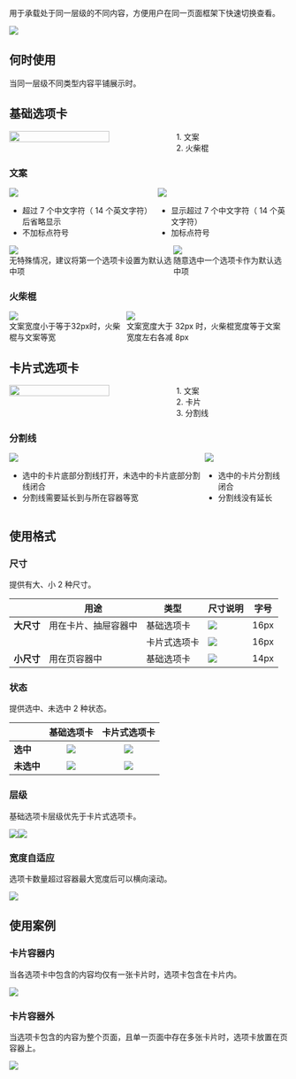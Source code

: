 用于承载处于同一层级的不同内容，方便用户在同一页面框架下快速切换查看。

![](https://mdn.alipayobjects.com/oceanbase_design/afts/img/jEzrQ5xuvC4AAAAAAAAAAAAADv3-AQBr/original)

## 何时使用

当同一层级不同类型内容平铺展示时。

## 基础选项卡

<div style="display: flex">
  <img src="https://mdn.alipayobjects.com/oceanbase_design/afts/img/FomSRLaAPikAAAAAAAAAAAAADv3-AQBr/original" style="width: 60%" />
  <div>
    <div>1. 文案</div>
    <div>2. 火柴棍</div>
  </div>
</div>

### 文案

<div style="display: flex">
  <div>
    <img src="https://mdn.alipayobjects.com/oceanbase_design/afts/img/En2kR735NgYAAAAAAAAAAAAADv3-AQBr/original" />
    <ul class="image-description">
      <li>超过 7 个中文字符（ 14 个英文字符）后省略显示</li>
      <li>不加标点符号</li>
    </ul>
  </div>
  <div>
    <img src="https://mdn.alipayobjects.com/oceanbase_design/afts/img/t22SQb58NjAAAAAAAAAAAAAADv3-AQBr/original" />
    <ul class="image-description">
      <li>显示超过 7 个中文字符（ 14 个英文字符）</li>
      <li>加标点符号</li>
    </ul>
  </div>
</div>

<div style="display: flex">
  <div>
    <img src="https://mdn.alipayobjects.com/oceanbase_design/afts/img/dpS9SLRlg-cAAAAAAAAAAAAADv3-AQBr/original" />
    <div class="image-description">无特殊情况，建议将第一个选项卡设置为默认选中项</div>
  </div>
  <div>
    <img src="https://mdn.alipayobjects.com/oceanbase_design/afts/img/WpcaSYr8sakAAAAAAAAAAAAADv3-AQBr/original" />
    <div class="image-description">随意选中一个选项卡作为默认选中项</div>
  </div>
</div>

### 火柴棍

<div style="display: flex">
  <div>
    <img src="https://mdn.alipayobjects.com/oceanbase_design/afts/img/qnNgRI6CWOkAAAAAAAAAAAAADv3-AQBr/original" />
    <div class="image-description">文案宽度小于等于32px时，火柴棍与文案等宽</div>
  </div>
  <div>
    <img src="https://mdn.alipayobjects.com/oceanbase_design/afts/img/VXW9Squ8M-0AAAAAAAAAAAAADv3-AQBr/original" />
    <div class="image-description">文案宽度大于 32px 时，火柴棍宽度等于文案宽度左右各减 8px</div>
  </div>
</div>

## 卡片式选项卡

<div style="display: flex">
  <img src="https://mdn.alipayobjects.com/oceanbase_design/afts/img/3DhpTYoHBW4AAAAAAAAAAAAADv3-AQBr/original" style="width: 60%" />
  <div>
    <div>1. 文案</div>
    <div>2. 卡片</div>
    <div>3. 分割线</div>
  </div>
</div>

### 分割线

<div style="display: flex">
  <div>
    <img src="https://mdn.alipayobjects.com/oceanbase_design/afts/img/NBWOQoFdi3cAAAAAAAAAAAAADv3-AQBr/original" />
    <ul class="image-description">
      <li>选中的卡片底部分割线打开，未选中的卡片底部分割线闭合</li>
      <li>分割线需要延长到与所在容器等宽</li>
    </ul>
  </div>
  <div>
    <img src="https://mdn.alipayobjects.com/oceanbase_design/afts/img/8fJLRpSEY6IAAAAAAAAAAAAADv3-AQBr/original" />
    <ul class="image-description">
      <li>选中的卡片分割线闭合</li>
      <li>分割线没有延长</li>
    </ul>
  </div>
</div>

## 使用格式

### 尺寸

提供有大、小 2 种尺寸。

|  | <strong>用途</strong> | <strong>类型</strong> | <strong>尺寸说明</strong> | <strong>字号</strong> |
| --- | --- | --- | --- | --- |
| <strong>大尺寸</strong> | 用在卡片、抽屉容器中 | 基础选项卡 | ![](https://mdn.alipayobjects.com/oceanbase_design/afts/img/VTDiRqYmCvMAAAAAAAAAAAAADv3-AQBr/original) | 16px |
|  |  | 卡片式选项卡 | ![](https://mdn.alipayobjects.com/oceanbase_design/afts/img/6KaZRoo4iwAAAAAAAAAAAAAADv3-AQBr/original) | 16px |
| <strong>小尺寸</strong> | 用在页容器中 | 基础选项卡 | ![](https://mdn.alipayobjects.com/oceanbase_design/afts/img/N_TTT7pljkgAAAAAAAAAAAAADv3-AQBr/original) | 14px |

### 状态

提供选中、未选中 2 种状态。

| <strong></strong> | <strong>基础选项卡</strong> | <strong>卡片式选项卡</strong> |
| --- | :-: | :-: |
| <strong>选中</strong> | ![](https://mdn.alipayobjects.com/oceanbase_design/afts/img/FkgXQpUigyYAAAAAAAAAAAAADv3-AQBr/original) | ![](https://mdn.alipayobjects.com/oceanbase_design/afts/img/Wo6CRJFrscoAAAAAAAAAAAAADv3-AQBr/original) |
| <strong>未选中</strong> | ![](https://mdn.alipayobjects.com/oceanbase_design/afts/img/n5nlRqH-xlAAAAAAAAAAAAAADv3-AQBr/original) | ![](https://mdn.alipayobjects.com/oceanbase_design/afts/img/zvYqT6VeY80AAAAAAAAAAAAADv3-AQBr/original) |

### 层级

基础选项卡层级优先于卡片式选项卡。

<div style="display: flex">
  <div>
    <img src="https://mdn.alipayobjects.com/oceanbase_design/afts/img/ltF5SqiJsKMAAAAAAAAAAAAADv3-AQBr/original" />
    <div class="image-description-center"></div>
  </div>
  <div>
    <img src="https://mdn.alipayobjects.com/oceanbase_design/afts/img/4471Trad1cMAAAAAAAAAAAAADv3-AQBr/original" />
    <div class="image-description-center"></div>
  </div>
</div>

### 宽度自适应

选项卡数量超过容器最大宽度后可以横向滚动。

![](https://mdn.alipayobjects.com/oceanbase_design/afts/img/0gHKSpaH8eUAAAAAAAAAAAAADv3-AQBr/original)

## 使用案例

### 卡片容器内

当各选项卡中包含的内容均仅有一张卡片时，选项卡包含在卡片内。

![](https://mdn.alipayobjects.com/oceanbase_design/afts/img/okwcQpKPlHIAAAAAAAAAAAAADv3-AQBr/original)

### 卡片容器外

当选项卡包含的内容为整个页面，且单一页面中存在多张卡片时，选项卡放置在页容器上。

![](https://mdn.alipayobjects.com/oceanbase_design/afts/img/cXVXQ6HlJkgAAAAAAAAAAAAADv3-AQBr/original)
